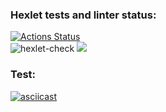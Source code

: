 ### Hexlet tests and linter status:
[![Actions Status](https://github.com/Evglit/python-project-lvl2/workflows/hexlet-check/badge.svg)](https://github.com/Evglit/python-project-lvl2/actions)
<br>
![hexlet-check](https://github.com/Evglit/python-project-lvl2/workflows/hexlet-check/badge.svg)
<a href="https://codeclimate.com/github/Evglit/python-project-lvl2/maintainability"><img src="https://api.codeclimate.com/v1/badges/35ca774200bb963b711f/maintainability" /></a>


### Test:
[![asciicast](https://asciinema.org/a/V71sJYZpaf5sRzXoEOdINp84V.svg)](https://asciinema.org/a/V71sJYZpaf5sRzXoEOdINp84V)
